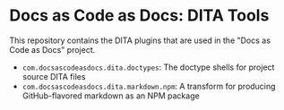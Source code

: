 # Docs as Code as Docs: DITA Tools

This repository contains the DITA plugins that are used in the "Docs as Code as Docs" project.

- `com.docsascodeasdocs.dita.doctypes`: The doctype shells for project source DITA files
- `com.docsascodeasdocs.dita.markdown.npm`: A transform for producing GitHub-flavored markdown as an NPM package


